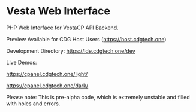 # Vesta Web Interface

PHP Web Interface for VestaCP API Backend.

Preview Available for CDG Host Users (https://host.cdgtech.one)

Development Directory: https://ide.cdgtech.one/dev

Live Demos:

https://cpanel.cdgtech.one/light/

https://cpanel.cdgtech.one/dark/

Please note: This is pre-alpha code, which is extremely unstable and filled with holes and errors.
